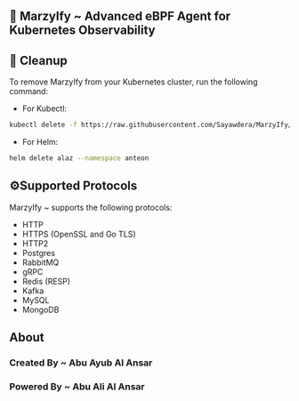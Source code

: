 ## 🚀 MarzyIfy ~ Advanced eBPF Agent for Kubernetes Observability


## 🧹 Cleanup

To remove MarzyIfy from your Kubernetes cluster, run the following command:

- For Kubectl:

```bash
kubectl delete -f https://raw.githubusercontent.com/Sayawdera/MarzyIfy/master/resources/alaz.yaml
```

- For Helm:

```bash
helm delete alaz --namespace anteon
```



## ⚙️Supported Protocols

MarzyIfy ~ supports the following protocols:

- HTTP
- HTTPS (OpenSSL and Go TLS)
- HTTP2
- Postgres
- RabbitMQ
- gRPC
- Redis (RESP)
- Kafka
- MySQL
- MongoDB


## About

<h3>Created By ~ Abu Ayub Al Ansar</h3>
<h3>Powered By ~ Abu Ali Al Ansar</h3>